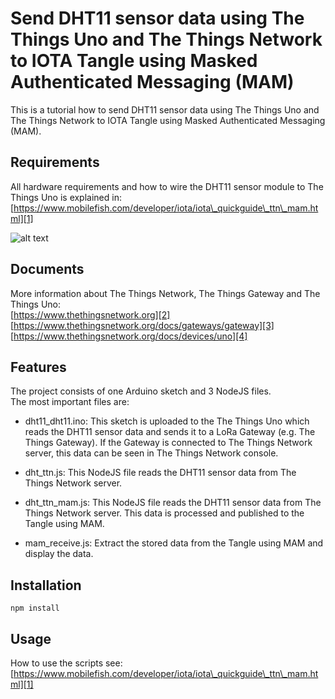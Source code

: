# Send DHT11 sensor data using The Things Uno and The Things Network to IOTA Tangle using Masked Authenticated Messaging (MAM)

This is a tutorial how to send DHT11 sensor data using The Things Uno and The Things Network to IOTA Tangle using Masked Authenticated Messaging (MAM).

## Requirements

All hardware requirements and how to wire the DHT11 sensor module to The Things Uno is explained in:  
[https://www.mobilefish.com/developer/iota/iota\_quickguide\_ttn\_mam.html][1]

![alt text](https://www.mobilefish.com/images/developer/things_uno_dht11.jpg "DHT11 sensor connected to The Things Uno")

## Documents

More information about The Things Network, The Things Gateway and The Things Uno:  
[https://www.thethingsnetwork.org][2]<br/>
[https://www.thethingsnetwork.org/docs/gateways/gateway][3]<br/>
[https://www.thethingsnetwork.org/docs/devices/uno][4]<br/>


## Features

The project consists of one Arduino sketch and 3 NodeJS files.<br/>
The most important files are:<br/>

- dht11\_dht11.ino: This sketch is uploaded to the The Things Uno which reads the DHT11 sensor data and sends it to a LoRa Gateway (e.g. The Things Gateway). If the Gateway is connected to The Things Network server, this data can be seen in The Things Network console.

- dht\_ttn.js: This NodeJS file reads the DHT11 sensor data from The Things Network server.

- dht\_ttn\_mam.js: This NodeJS file reads the DHT11 sensor data from The Things Network server. This data is processed and published to the Tangle using MAM.

- mam\_receive.js: Extract the stored data from the Tangle using MAM and display the data.

## Installation

```
npm install
```

## Usage

How to use the scripts see:
[https://www.mobilefish.com/developer/iota/iota\_quickguide\_ttn\_mam.html][1]


[1]: https://www.mobilefish.com/developer/iota/iota_quickguide_ttn_mam.html "Mobilefish.com"
[2]: https://www.thethingsnetwork.org/ "The Things Network"
[3]: https://www.thethingsnetwork.org/docs/gateways/gateway "The Things Gateway"
[4]: https://www.thethingsnetwork.org/docs/devices/uno "The Things Uno"
